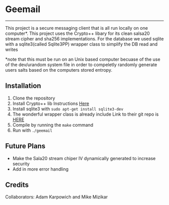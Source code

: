 # Geemail
----
This project is a secure messaging client that is all run locally on one computer*.  This project uses the Crypto++ libary
for its clean salsa20 stream cipher and sha256 implementations. For the database we used sqlite with a sqlite3(called Sqlite3PP) 
wrapper class to simplify the DB read and writes

*note that this must be run on an Unix based computer becuase of the use of the dev/urandom system file in order to
compeletly randomly generate users salts based on the computers stored entropy. 

## Installation

1. Clone the repository
2. Install Crypto++ lib Instructions [Here](https://www.cryptopp.com/wiki/Linux)
3. Install sqlite3 with `sudo apt-get install sqlite3-dev`
4. The wonderful wrapper class is already include Link to their git repo is [HERE](https://github.com/iwongu/sqlite3pp)
5. Compile by running the `make` command
5. Run with `./geemail`


## Future Plans

* Make the Sala20 stream chiper IV dynamically generated to increase security
* Add in more error handling


## Credits

Collaborators: Adam Karpowich and Mike Mizikar
